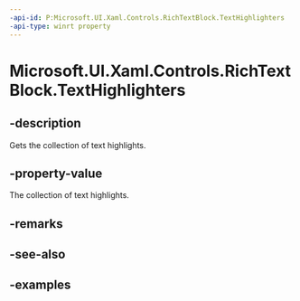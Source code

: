 ```yaml
---
-api-id: P:Microsoft.UI.Xaml.Controls.RichTextBlock.TextHighlighters
-api-type: winrt property
---
```


<!-- Property syntax.
public IVector<TextHighlighter> TextHighlighters { get; }
-->

# Microsoft.UI.Xaml.Controls.RichTextBlock.TextHighlighters

## -description

Gets the collection of text highlights. 

## -property-value

The collection of text highlights. 

## -remarks

## -see-also

## -examples

